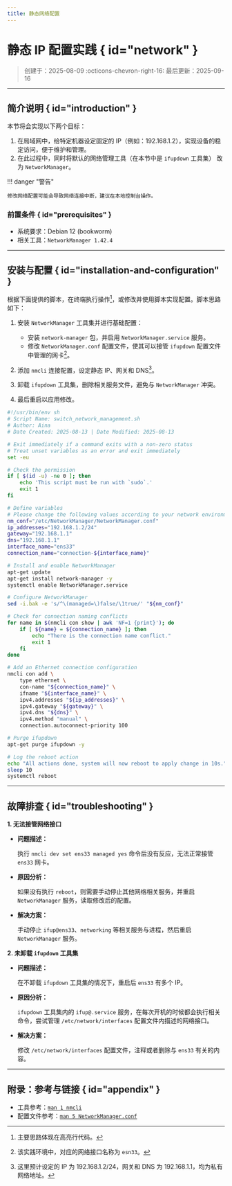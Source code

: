 ```yaml
---
title: 静态网络配置
---
```


静态 IP 配置实践 { id="network" }
=================================

> 创建于：2025-08-09 :octicons-chevron-right-16: 最后更新：2025-09-16

---

简介说明 { id="introduction" }
------------------------------

本节将会实现以下两个目标：

1.  在局域网中，给特定机器设定固定的 IP（例如：192.168.1.2），实现设备的稳定访问，便于维护和管理。
1.  在此过程中，同时将默认的网络管理工具（在本节中是 `ifupdown` 工具集） 改为 `NetworkManager`。

!!! danger "警告"

    修改网络配置可能会导致网络连接中断，建议在本地控制台操作。

### 前置条件 { id="prerequisites" }

-   系统要求：Debian 12 (bookworm)
-   相关工具：`NetworkManager 1.42.4`

---

安装与配置 { id="installation-and-configuration" }
--------------------------------------------------

根据下面提供的脚本，在终端执行操作[^1]，或修改并使用脚本实现配置。脚本思路如下：

1.  安装 `NetworkManager` 工具集并进行基础配置：
    -   安装 `network-manager` 包，并启用 `NetworkManager.service` 服务。
    -   修改 `NetworkManager.conf` 配置文件，使其可以接管 `ifupdown` 配置文件中管理的网卡[^2]。

1.  添加 `nmcli` 连接配置，设定静态 IP、网关和 DNS[^3]。
1.  卸载 `ifupdown` 工具集，删除相关服务文件，避免与 `NetworkManager` 冲突。
1.  最后重启以应用修改。

``` sh linenums="1" hl_lines="25-28 30-31 41-50 52-53 55-58"
#!/usr/bin/env sh
# Script Name: switch_network_management.sh
# Author: Aina
# Date Created: 2025-08-13 | Date Modified: 2025-08-13

# Exit immediately if a command exits with a non-zero status
# Treat unset variables as an error and exit immediately
set -eu

# Check the permission
if [ $(id -u) -ne 0 ]; then
    echo 'This script must be run with `sudo`.'
    exit 1
fi

# Define variables
# Please change the following values according to your network environment
nm_conf="/etc/NetworkManager/NetworkManager.conf"
ip_addresses="192.168.1.2/24"
gateway="192.168.1.1"
dns="192.168.1.1"
interface_name="ens33"
connection_name="connection-${interface_name}"

# Install and enable NetworkManager
apt-get update 
apt-get install network-manager -y
systemctl enable NetworkManager.service

# Configure NetworkManager
sed -i.bak -e 's/^\(managed=\)false/\1true/' "${nm_conf}"

# Check for connection naming conflicts
for name in $(nmcli con show | awk 'NF=1 {print}'); do
    if [ ${name} = ${connection_name} ]; then
        echo "There is the connection name conflict."
        exit 1
    fi
done

# Add an Ethernet connection configuration
nmcli con add \
    type ethernet \
    con-name "${connection_name}" \
    ifname "${interface_name}" \
    ipv4.addresses "${ip_addresses}" \
    ipv4.gateway "${gateway}" \
    ipv4.dns "${dns}" \
    ipv4.method "manual" \
    connection.autoconnect-priority 100

# Purge ifupdown
apt-get purge ifupdown -y

# Log the reboot action
echo "All actions done, system will now reboot to apply change in 10s."
sleep 10
systemctl reboot
```

---

故障排查 { id="troubleshooting" }
---------------------------------

**1. 无法接管网络接口**

-   **问题描述：**

    执行 `nmcli dev set ens33 managed yes` 命令后没有反应，无法正常接管 `ens33` 网卡。

-   **原因分析：**

    如果没有执行 `reboot`，则需要手动停止其他网络相关服务，并重启 `NetworkManager` 服务，读取修改后的配置。

-   **解决方案：**

    手动停止 `ifup@ens33`、`networking` 等相关服务与进程，然后重启 `NetworkManager` 服务。

**2. 未卸载 `ifupdown` 工具集**

-   **问题描述：**

    在不卸载 `ifupdown` 工具集的情况下，重启后 `ens33` 有多个 IP。

-   **原因分析：**

    `ifupdown` 工具集内的 `ifup@.service` 服务，在每次开机的时候都会执行相关命令，尝试管理 `/etc/network/interfaces` 配置文件内描述的网络接口。

-   **解决方案：**

    修改 `/etc/network/interfaces` 配置文件，注释或者删除与 `ens33` 有关的内容。

---

附录：参考与链接 { id="appendix" }
--------------------------------

-   工具参考：[`man 1 nmcli`][nmcli]
-   配置文件参考：[`man 5 NetworkManager.conf`][conf]

[nmcli]: https://manpages.debian.org/bookworm/network-manager/nmcli.1.en.html
[conf]: https://manpages.debian.org/bookworm/network-manager/NetworkManager.conf.5.en.html

[^1]: 主要思路体现在高亮行代码。
[^2]: 该实践环境中，对应的网络接口名称为 `esn33`。
[^3]: 这里预计设定的 IP 为 192.168.1.2/24，网关和 DNS 为 192.168.1.1，均为私有网络地址。
